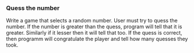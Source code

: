 ### Quess the number

Write a game that selects a random number.
User must try to quess the number.
If the number is greater than the quess, program will tell that it is greater.
Similarly if it lesser then it will tell that too.
If the quess is correct, then programm will congratulate the player and tell how many quesses they took.